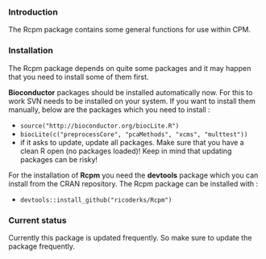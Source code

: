 ### Introduction

The Rcpm package contains some general functions for use within CPM.

### Installation

The Rcpm package depends on quite some packages and it may happen that you need to install some of them first. 

**Bioconductor** packages should be installed automatically now. For this to work SVN needs to be installed on your system. If you want to install them manually, below are the packages which you need to install :

 * `source("http://bioconductor.org/biocLite.R")`
 * `biocLite(c("preprocessCore", "pcaMethods", "xcms", "multtest"))`
 * if it asks to update, update all packages. Make sure that you have a clean R open (no packages loaded)!
 Keep in mind that updating packages can be risky!

For the installation of **Rcpm** you need the **devtools** package which you can install from the CRAN repository.
The Rcpm package can be installed with :

* `devtools::install_github("ricoderks/Rcpm")`

### Current status

Currently this package is updated frequently. So make sure to update the package frequently.
